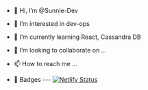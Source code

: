 - 👋 Hi, I’m @Sunnie-Dev
- 👀 I’m interested in dev-ops
- 🌱 I’m currently learning React, Cassandra DB
- 💞️ I’m looking to collaborate on ...
- 📫 How to reach me ...

- 🎁 Badges --- 
[![Netlify Status](https://api.netlify.com/api/v1/badges/7ae05969-1e14-478f-b87b-4bbf02401948/deploy-status)](https://app.netlify.com/sites/vibrant-tereshkova-5f1122/deploys)


<!---
Sunnie-Dev/Sunnie-Dev is a ✨ special ✨ repository because its `README.md` (this file) appears on your GitHub profile.
You can click the Preview link to take a look at your changes.
--->

